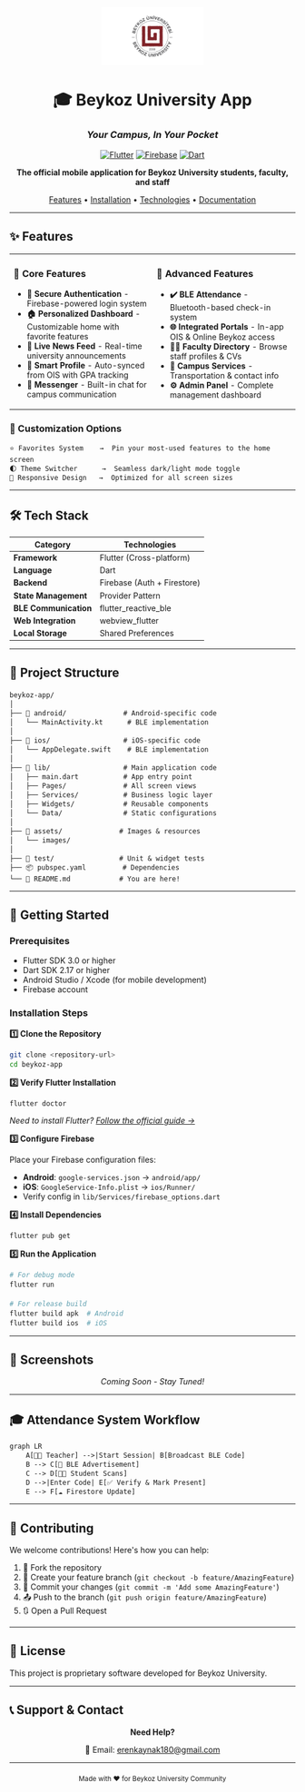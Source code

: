 <div align="center">

<img src="assets/images/beykoz.logo.png" alt="Beykoz University Logo" width="180">

# 🎓 Beykoz University App

### *Your Campus, In Your Pocket*

[![Flutter](https://img.shields.io/badge/Flutter-3.0+-02569B?style=for-the-badge&logo=flutter&logoColor=white)](https://flutter.dev)
[![Firebase](https://img.shields.io/badge/Firebase-FFCA28?style=for-the-badge&logo=firebase&logoColor=black)](https://firebase.google.com)
[![Dart](https://img.shields.io/badge/Dart-0175C2?style=for-the-badge&logo=dart&logoColor=white)](https://dart.dev)

**The official mobile application for Beykoz University students, faculty, and staff**

[Features](#-features) • [Installation](#-getting-started) • [Technologies](#-tech-stack) • [Documentation](#-project-structure)

</div>

---

## ✨ Features

<table>
<tr>
<td width="50%" valign="top">

### 🎯 Core Features
- **🔐 Secure Authentication** - Firebase-powered login system
- **🏠 Personalized Dashboard** - Customizable home with favorite features
- **📰 Live News Feed** - Real-time university announcements
- **👤 Smart Profile** - Auto-synced from OIS with GPA tracking
- **💬 Messenger** - Built-in chat for campus communication

</td>
<td width="50%" valign="top">

### 🌟 Advanced Features
- **✔️ BLE Attendance** - Bluetooth-based check-in system
- **🌐 Integrated Portals** - In-app OIS & Online Beykoz access
- **👨‍🏫 Faculty Directory** - Browse staff profiles & CVs
- **🚌 Campus Services** - Transportation & contact info
- **⚙️ Admin Panel** - Complete management dashboard

</td>
</tr>
</table>

### 🎨 Customization Options

```
⭐ Favorites System    →  Pin your most-used features to the home screen
🌓 Theme Switcher      →  Seamless dark/light mode toggle
📱 Responsive Design   →  Optimized for all screen sizes
```

---

## 🛠️ Tech Stack

<div align="center">

| Category | Technologies |
|----------|-------------|
| **Framework** | Flutter (Cross-platform) |
| **Language** | Dart |
| **Backend** | Firebase (Auth + Firestore) |
| **State Management** | Provider Pattern |
| **BLE Communication** | flutter_reactive_ble |
| **Web Integration** | webview_flutter |
| **Local Storage** | Shared Preferences |

</div>

---

## 📁 Project Structure

```
beykoz-app/
│
├── 🤖 android/              # Android-specific code
│   └── MainActivity.kt      # BLE implementation
│
├── 🍎 ios/                  # iOS-specific code
│   └── AppDelegate.swift    # BLE implementation
│
├── 📱 lib/                  # Main application code
│   ├── main.dart           # App entry point
│   ├── Pages/              # All screen views
│   ├── Services/           # Business logic layer
│   ├── Widgets/            # Reusable components
│   └── Data/               # Static configurations
│
├── 🎨 assets/              # Images & resources
│   └── images/
│
├── 🧪 test/                # Unit & widget tests
├── 📦 pubspec.yaml         # Dependencies
└── 📖 README.md            # You are here!
```

---

## 🚀 Getting Started

### Prerequisites

- Flutter SDK 3.0 or higher
- Dart SDK 2.17 or higher
- Android Studio / Xcode (for mobile development)
- Firebase account

### Installation Steps

**1️⃣ Clone the Repository**
```bash
git clone <repository-url>
cd beykoz-app
```

**2️⃣ Verify Flutter Installation**
```bash
flutter doctor
```
*Need to install Flutter? [Follow the official guide →](https://docs.flutter.dev/get-started/install)*

**3️⃣ Configure Firebase**

Place your Firebase configuration files:
- **Android**: `google-services.json` → `android/app/`
- **iOS**: `GoogleService-Info.plist` → `ios/Runner/`
- Verify config in `lib/Services/firebase_options.dart`

**4️⃣ Install Dependencies**
```bash
flutter pub get
```

**5️⃣ Run the Application**
```bash
# For debug mode
flutter run

# For release build
flutter build apk  # Android
flutter build ios  # iOS
```

---

## 📸 Screenshots

<div align="center">

*Coming Soon - Stay Tuned!*

</div>

---

## 🎓 Attendance System Workflow

```mermaid
graph LR
    A[👨‍🏫 Teacher] -->|Start Session| B[Broadcast BLE Code]
    B --> C[📡 BLE Advertisement]
    C --> D[🧑‍🎓 Student Scans]
    D -->|Enter Code| E[✅ Verify & Mark Present]
    E --> F[☁️ Firestore Update]
```

---

## 🤝 Contributing

We welcome contributions! Here's how you can help:

1. 🍴 Fork the repository
2. 🌿 Create your feature branch (`git checkout -b feature/AmazingFeature`)
3. 💾 Commit your changes (`git commit -m 'Add some AmazingFeature'`)
4. 📤 Push to the branch (`git push origin feature/AmazingFeature`)
5. 🔃 Open a Pull Request

---

## 📄 License

This project is proprietary software developed for Beykoz University.

---

## 📞 Support & Contact

<div align="center">

**Need Help?**

📧 Email: erenkaynak180@gmail.com

---

<sub>Made with ❤️ for Beykoz University Community</sub>

</div>